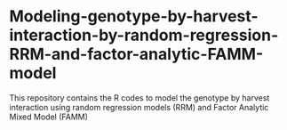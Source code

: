 # Modeling-genotype-by-harvest-interaction-by-random-regression-RRM-and-factor-analytic-FAMM-model
This repository contains the R codes to model the genotype by harvest interaction using random regression models (RRM) and Factor Analytic Mixed Model (FAMM)
